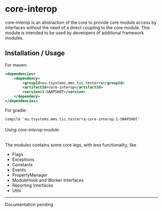# core-interop
core-interop is an abstraction of the core to provide core module access by interfaces without the
need of a direct coupling to the core module. This module is intended to be used by developers of additional
framework modules.

## Installation / Usage

For maven:

```xml
<dependencies>
    <dependency>
        <groupId>eu.tsystems.mms.tic.testerra</groupId>
        <artifactId>core-interop</artifactId>
        <version>1-SNAPSHOT</version>
    </dependecy>
</dependencies>
```

For gradle:
```text
compile 'eu.tsystems.mms.tic.testerra:core-interop:1-SNAPSHOT'
```

###### Using core-interop module:

The modules contains some core legs, with less functionality, like
* Flags
* Exceptions
* Constants
* Events
* PropertyManager
* ModuleHook and Worker Interfaces
* Reporting Interfaces
* Utils

***

Documentation pending